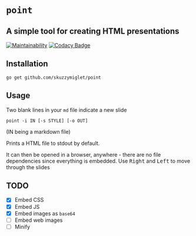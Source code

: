 # `point`
## A simple tool for creating HTML presentations

[![Maintainability](https://api.codeclimate.com/v1/badges/1cede0dc4f659ebb2c3c/maintainability)](https://codeclimate.com/github/skuzzymiglet/point/maintainability)
[![Codacy Badge](https://api.codacy.com/project/badge/Grade/b238e72b91fb42c2986eee097bc06947)](https://www.codacy.com/manual/skuzzymiglet/point?utm_source=github.com&amp;utm_medium=referral&amp;utm_content=skuzzymiglet/point&amp;utm_campaign=Badge_Grade)

## Installation

`go get github.com/skuzzymiglet/point`

##  Usage

Two blank lines in your `md` file indicate a new slide

`point -i IN [-s STYLE] [-o OUT]`

(IN being a markdown file)

Prints a HTML file to stdout by default.

It can then be opened in a browser, anywhere - there are no file dependencies since everything is embedded. Use <kbd>Right</kbd> and <kbd>Left</kbd> to move through the slides

## TODO

- [X] Embed CSS
- [X] Embed JS
- [X] Embed images as `base64`
- [ ] Embed web images
- [ ] Minify
